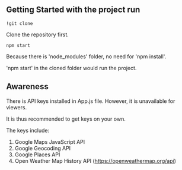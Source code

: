 ## Getting Started with the project run
`!git clone`

Clone the repository first.

`npm start`

Because there is 'node_modules' folder, no need for 'npm install'.

'npm start' in the cloned folder would run the project.

## Awareness
There is API keys installed in App.js file. However, it is unavailable for viewers.

It is thus recommended to get keys on your own.

The keys include:
  1. Google Maps JavaScript API
  2. Google Geocoding API
  3. Google Places API
  4. Open Weather Map History API (https://openweathermap.org/api)
